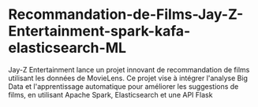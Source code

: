 # Recommandation-de-Films-Jay-Z-Entertainment-spark-kafa-elasticsearch-ML
Jay-Z Entertainment lance un projet innovant de recommandation de films utilisant les données de MovieLens. Ce projet vise à intégrer l'analyse Big Data et l'apprentissage automatique pour améliorer les suggestions de films, en utilisant Apache Spark, Elasticsearch et une API Flask
